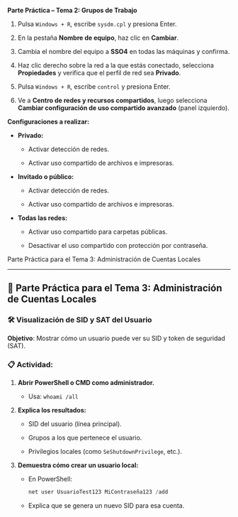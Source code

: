 **Parte Práctica – Tema 2: Grupos de Trabajo**

1. Pulsa `Windows + R`, escribe `sysdm.cpl` y presiona Enter.
    
2. En la pestaña **Nombre de equipo**, haz clic en **Cambiar**.
    
3. Cambia el nombre del equipo a **SSO4** en todas las máquinas y confirma.
    
4. Haz clic derecho sobre la red a la que estás conectado, selecciona **Propiedades** y verifica que el perfil de red sea **Privado**.
    
5. Pulsa `Windows + R`, escribe `control` y presiona Enter.
    
6. Ve a **Centro de redes y recursos compartidos**, luego selecciona **Cambiar configuración de uso compartido avanzado** (panel izquierdo).
    

**Configuraciones a realizar:**

- **Privado:**
    
    - Activar detección de redes.
        
    - Activar uso compartido de archivos e impresoras.
        
- **Invitado o público:**
    
    - Activar detección de redes.
        
    - Activar uso compartido de archivos e impresoras.
        
- **Todas las redes:**
    
    - Activar uso compartido para carpetas públicas.
        
    - Desactivar el uso compartido con protección por contraseña.



Parte Práctica para el Tema 3: Administración de Cuentas Locales

---

## 🔧 **Parte Práctica para el Tema 3: Administración de Cuentas Locales**

### 🛠️ **Visualización de SID y SAT del Usuario**

**Objetivo**: Mostrar cómo un usuario puede ver su SID y token de seguridad (SAT).

### 📋 Actividad:

1. **Abrir PowerShell o CMD como administrador.**
    
    - Usa: `whoami /all`
        
2. **Explica los resultados:**
    
    - SID del usuario (línea principal).
        
    - Grupos a los que pertenece el usuario.
        
    - Privilegios locales (como `SeShutdownPrivilege`, etc.).
        
3. **Demuestra cómo crear un usuario local:**
    
    - En PowerShell:
        
        ```powershell
        net user UsuarioTest123 MiContraseña123 /add
        ```
        
    - Explica que se genera un nuevo SID para esa cuenta.
        
